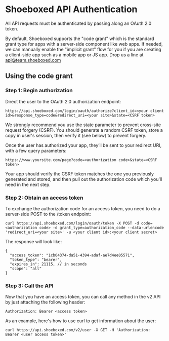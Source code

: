 Shoeboxed API Authentication
===

All API requests must be authenticated by passing along an OAuth 2.0 token.

By default, Shoeboxed supports the "code grant" which is the standard grant type for apps with a server-side component like web apps. If needed, we can manually enable the "implicit grant" flow for you if you are creating a client-side app such as a mobile app or JS app. Drop us a line at api@team.shoeboxed.com

## Using the code grant

### Step 1: Begin authorization

Direct the user to the OAuth 2.0 authorization endpoint:

    https://api.shoeboxed.com/login/oauth/authorize?client_id=<your client id>&response_type=code&redirect_uri=<your site>&state=<CSRF token>
    
We strongly recommend you use the state parameter to prevent cross-site request forgery (CSRF). You should generate a random CSRF token, store a copy in user's session, then verify it (see below) to prevent forgery.

Once the user has authorized your app, they’ll be sent to your redirect URI, with a few query parameters:

    https://www.yoursite.com/page?code=<authorization code>&state=<CSRF token>

Your app should verify the CSRF token matches the one you previously generated and stored, and then pull out the authorization code which you'll need in the next step.


### Step 2: Obtain an access token

To exchange the authorization code for an access token, you need to do a server-side POST to the /token endpoint:

    curl https://api.shoeboxed.com/login/oauth/token -X POST -d code=<authorization code> -d grant_type=authorization_code --data-urlencode 'redirect_uri=<your site>' -u <your client id>:<your client secret>

The response will look like:
````
{
  "access_token": "1cb04374-da51-4394-adaf-ae7d4ee05571",
  "token_type": "bearer",
  "expires_in": 21115, // in seconds
  "scope": "all"
}
````

### Step 3: Call the API

Now that you have an access token, you can call any method in the v2 API by just attaching the following header:

    Authorization: Bearer <access token>

As an example, here's how to use curl to get information about the user:

    curl https://api.shoeboxed.com/v2/user -X GET -H 'Authorization: Bearer <user access token>'
